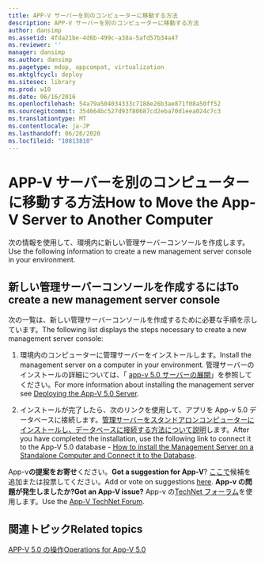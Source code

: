 ```yaml
---
title: APP-V サーバーを別のコンピューターに移動する方法
description: APP-V サーバーを別のコンピューターに移動する方法
author: dansimp
ms.assetid: 4fda21be-4d6b-499c-a38a-5afd57b34a47
ms.reviewer: ''
manager: dansimp
ms.author: dansimp
ms.pagetype: mdop, appcompat, virtualization
ms.mktglfcycl: deploy
ms.sitesec: library
ms.prod: w10
ms.date: 06/16/2016
ms.openlocfilehash: 54a79a504034333c7188e26b3ae871f08a50ff52
ms.sourcegitcommit: 354664bc527d93f80687cd2eba70d1eea024c7c3
ms.translationtype: MT
ms.contentlocale: ja-JP
ms.lasthandoff: 06/26/2020
ms.locfileid: "10813810"
---
```

# <span data-ttu-id="f0dac-103">APP-V サーバーを別のコンピューターに移動する方法</span><span class="sxs-lookup"><span data-stu-id="f0dac-103">How to Move the App-V Server to Another Computer</span></span>


<span data-ttu-id="f0dac-104">次の情報を使用して、環境内に新しい管理サーバーコンソールを作成します。</span><span class="sxs-lookup"><span data-stu-id="f0dac-104">Use the following information to create a new management server console in your environment.</span></span>

## <span data-ttu-id="f0dac-105">新しい管理サーバーコンソールを作成するには</span><span class="sxs-lookup"><span data-stu-id="f0dac-105">To create a new management server console</span></span>


<span data-ttu-id="f0dac-106">次の一覧は、新しい管理サーバーコンソールを作成するために必要な手順を示しています。</span><span class="sxs-lookup"><span data-stu-id="f0dac-106">The following list displays the steps necessary to create a new management server console:</span></span>

1.  <span data-ttu-id="f0dac-107">環境内のコンピューターに管理サーバーをインストールします。</span><span class="sxs-lookup"><span data-stu-id="f0dac-107">Install the management server on a computer in your environment.</span></span> <span data-ttu-id="f0dac-108">管理サーバーのインストールの詳細については、「 [app-v 5.0 サーバーの展開](deploying-the-app-v-50-server.md)」を参照してください。</span><span class="sxs-lookup"><span data-stu-id="f0dac-108">For more information about installing the management server see [Deploying the App-V 5.0 Server](deploying-the-app-v-50-server.md).</span></span>

2.  <span data-ttu-id="f0dac-109">インストールが完了したら、次のリンクを使用して、アプリを App-v 5.0 データベースに接続します。[管理サーバーをスタンドアロンコンピューターにインストールし、データベースに接続する方法について説明](how-to-install-the-management-server-on-a-standalone-computer-and-connect-it-to-the-database.md)します。</span><span class="sxs-lookup"><span data-stu-id="f0dac-109">After you have completed the installation, use the following link to connect it to the App-V 5.0 database - [How to install the Management Server on a Standalone Computer and Connect it to the Database](how-to-install-the-management-server-on-a-standalone-computer-and-connect-it-to-the-database.md).</span></span>

<span data-ttu-id="f0dac-110">App-v**の提案をお寄せ**ください。</span><span class="sxs-lookup"><span data-stu-id="f0dac-110">**Got a suggestion for App-V**?</span></span> <span data-ttu-id="f0dac-111">[ここで](http://appv.uservoice.com/forums/280448-microsoft-application-virtualization)候補を追加または投票してください。</span><span class="sxs-lookup"><span data-stu-id="f0dac-111">Add or vote on suggestions [here](http://appv.uservoice.com/forums/280448-microsoft-application-virtualization).</span></span> **<span data-ttu-id="f0dac-112">App-v の問題が発生しましたか?</span><span class="sxs-lookup"><span data-stu-id="f0dac-112">Got an App-V issue?</span></span>** <span data-ttu-id="f0dac-113">App-v の[TechNet フォーラム](https://social.technet.microsoft.com/Forums/home?forum=mdopappv)を使用します。</span><span class="sxs-lookup"><span data-stu-id="f0dac-113">Use the [App-V TechNet Forum](https://social.technet.microsoft.com/Forums/home?forum=mdopappv).</span></span>

## <span data-ttu-id="f0dac-114">関連トピック</span><span class="sxs-lookup"><span data-stu-id="f0dac-114">Related topics</span></span>


[<span data-ttu-id="f0dac-115">APP-V 5.0 の操作</span><span class="sxs-lookup"><span data-stu-id="f0dac-115">Operations for App-V 5.0</span></span>](operations-for-app-v-50.md)

 

 





